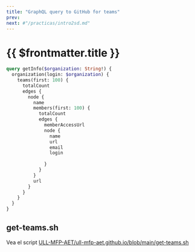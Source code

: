 ```yaml
---
title: "GraphQL query to GitHub for teams"
prev: 
next: #"/practicas/intro2sd.md"
---
```


# {{ $frontmatter.title }}

```graphql
query getInfo($organization: String!) {
  organization(login: $organization) {
    teams(first: 100) {
      totalCount
      edges {
        node {
          name
          members(first: 100) {
            totalCount
            edges {
              memberAccessUrl
              node {
                name
                url
                email
                login
                
              }
            }
          }
          url
        }
      }
    }
  }
}
```

## get-teams.sh

Vea el script [ULL-MFP-AET/ull-mfp-aet.github.io/blob/main/get-teams.sh](https://github.com/ULL-MFP-AET/ull-mfp-aet.github.io/blob/main/get-teams.sh)
